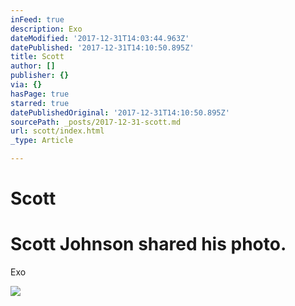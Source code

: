 ```yaml
---
inFeed: true
description: Exo
dateModified: '2017-12-31T14:03:44.963Z'
datePublished: '2017-12-31T14:10:50.895Z'
title: Scott
author: []
publisher: {}
via: {}
hasPage: true
starred: true
datePublishedOriginal: '2017-12-31T14:10:50.895Z'
sourcePath: _posts/2017-12-31-scott.md
url: scott/index.html
_type: Article

---
```

# Scott

# Scott Johnson shared his photo.
Exo

<article style=""><img src="https://scontent.xx.fbcdn.net/v/t31.0-8/s720x720/13908996_1771638939720720_7768829944521811335_o.jpg?oh=72a20b99e735bba4f08df30a0cc4d7ce&amp;oe=5ABDA10D" /></article>